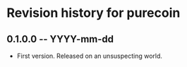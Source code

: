 # Revision history for purecoin

## 0.1.0.0 -- YYYY-mm-dd

* First version. Released on an unsuspecting world.
